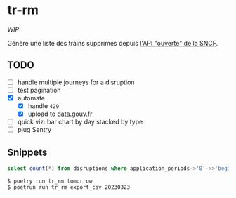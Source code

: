 # tr-rm

_WIP_

Génère une liste des trains supprimés depuis [l'API "ouverte" de la SNCF](https://numerique.sncf.com/startup/api).

## TODO

- [ ] handle multiple journeys for a disruption
- [ ] test pagination
- [x] automate
    - [x] handle `429`
    - [x] upload to [data.gouv.fr](https://www.data.gouv.fr/fr/datasets/liste-des-trains-sncf-supprimes/)
- [ ] quick viz: bar chart by day stacked by type
- [ ] plug Sentry

## Snippets

```sql
select count(*) from disruptions where application_periods->'0'->>'begin' LIKE "20230323%";
```

```console
$ poetry run tr_rm tomorrow
$ poetrun run tr_rm export_csv 20230323
```
